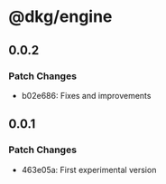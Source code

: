 # @dkg/engine

## 0.0.2

### Patch Changes

- b02e686: Fixes and improvements

## 0.0.1

### Patch Changes

- 463e05a: First experimental version
